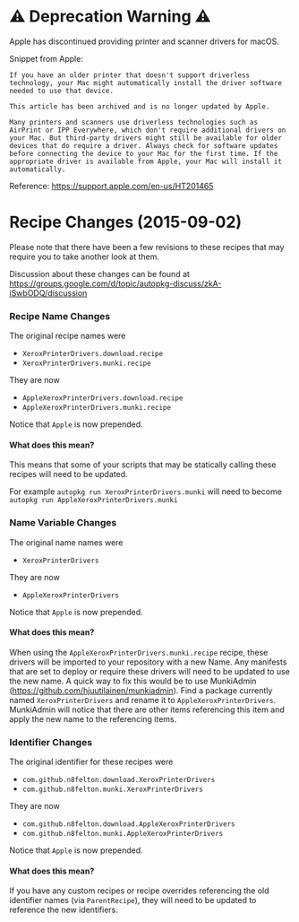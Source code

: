 # :warning: Deprecation Warning :warning:

Apple has discontinued providing printer and scanner drivers for macOS.

Snippet from Apple:

    If you have an older printer that doesn't support driverless technology, your Mac might automatically install the driver software needed to use that device.

    This article has been archived and is no longer updated by Apple.

    Many printers and scanners use driverless technologies such as AirPrint or IPP Everywhere, which don't require additional drivers on your Mac. But third-party drivers might still be available for older devices that do require a driver. Always check for software updates before connecting the device to your Mac for the first time. If the appropriate driver is available from Apple, your Mac will install it automatically.

Reference: https://support.apple.com/en-us/HT201465

# Recipe Changes (2015-09-02)

Please note that there have been a few revisions to these recipes that may require you to take another look at them.

Discussion about these changes can be found at https://groups.google.com/d/topic/autopkg-discuss/zkA-iSwbODQ/discussion

### Recipe Name Changes
The original recipe names were

* `XeroxPrinterDrivers.download.recipe`
* `XeroxPrinterDrivers.munki.recipe`

They are now

* `AppleXeroxPrinterDrivers.download.recipe`
* `AppleXeroxPrinterDrivers.munki.recipe`

Notice that `Apple` is now prepended.
#### What does this mean?
This means that some of your scripts that may be statically calling these recipes will need to be updated.

For example
`autopkg run XeroxPrinterDrivers.munki` will need to become `autopkg run AppleXeroxPrinterDrivers.munki`

### Name Variable Changes
The original name names were

* `XeroxPrinterDrivers`

They are now

* `AppleXeroxPrinterDrivers`

Notice that `Apple` is now prepended.
#### What does this mean?
When using the `AppleXeroxPrinterDrivers.munki.recipe` recipe, these drivers will be imported to your repository with a new Name.
Any manifests that are set to deploy or require these drivers will need to be updated to use the new name.
A quick way to fix this would be to use MunkiAdmin (https://github.com/hjuutilainen/munkiadmin).
Find a package currently named `XeroxPrinterDrivers` and rename it to `AppleXeroxPrinterDrivers`.
MunkiAdmin will notice that there are other items referencing this item and apply the new name to the referencing items.

### Identifier Changes
The original identifier for these recipes were

* `com.github.n8felton.download.XeroxPrinterDrivers`
* `com.github.n8felton.munki.XeroxPrinterDrivers`

They are now

* `com.github.n8felton.download.AppleXeroxPrinterDrivers`
* `com.github.n8felton.munki.AppleXeroxPrinterDrivers`

Notice that `Apple` is now prepended.
#### What does this mean?
If you have any custom recipes or recipe overrides referencing the old identifier names (via `ParentRecipe`), they will need to be updated to reference the new identifiers.
